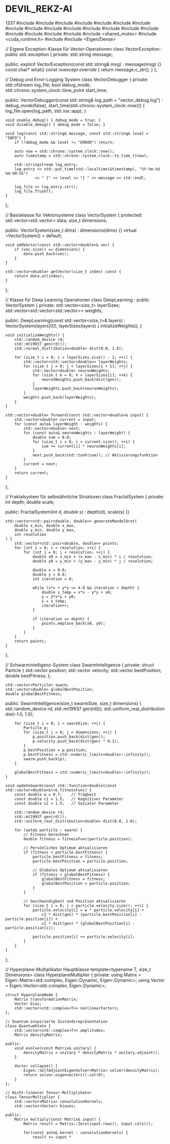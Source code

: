 # DEVIL_REKZ-AI
1337
#include <vector>
#include <memory>
#include <cmath>
#include <random>
#include <algorithm>
#include <iostream>
#include <exception>
#include <sstream>
#include <fstream>
#include <chrono>
#include <iomanip>
#include <thread>
#include <mutex>
#include <future>
#include <queue>
#include <functional>
#include <array>
#include <bitset>
#include <atomic>
#include <shared_mutex>
#include <cuda_runtime.h>
#include <complex>
#include <Eigen/Dense>

// Eigene Exception-Klasse für Vector-Operationen
class VectorException : public std::exception {
private:
    std::string message;

public:
    explicit VectorException(const std::string& msg) : message(msg) {}
    const char* what() const noexcept override {
        return message.c_str();
    }
};

// Debug und Error-Logging System
class VectorDebugger {
private:
    std::ofstream log_file;
    bool debug_mode;
    std::chrono::system_clock::time_point start_time;

public:
    VectorDebugger(const std::string& log_path = "vector_debug.log")
        : debug_mode(false), start_time(std::chrono::system_clock::now()) {
        log_file.open(log_path, std::ios::app);
    }

    void enable_debug() { debug_mode = true; }
    void disable_debug() { debug_mode = false; }

    void log(const std::string& message, const std::string& level = "INFO") {
        if (!debug_mode && level != "ERROR") return;

        auto now = std::chrono::system_clock::now();
        auto timestamp = std::chrono::system_clock::to_time_t(now);
        
        std::stringstream log_entry;
        log_entry << std::put_time(std::localtime(&timestamp), "%Y-%m-%d %H:%M:%S")
                 << " [" << level << "] " << message << std::endl;
        
        log_file << log_entry.str();
        log_file.flush();
    }
};

// Basisklasse für Vektorsysteme
class VectorSystem {
protected:
    std::vector<std::vector<double>> data;
    size_t dimensions;
    
public:
    VectorSystem(size_t dims) : dimensions(dims) {}
    virtual ~VectorSystem() = default;
    
    void addVector(const std::vector<double>& vec) {
        if (vec.size() == dimensions) {
            data.push_back(vec);
        }
    }
    
    std::vector<double> getVector(size_t index) const {
        return data.at(index);
    }
};

// Klasse für Deep Learning Operationen
class DeepLearning : public VectorSystem {
private:
    std::vector<size_t> layerSizes;
    std::vector<std::vector<std::vector<double>>> weights;
    
public:
    DeepLearning(const std::vector<size_t>& layers) 
        : VectorSystem(layers[0]), layerSizes(layers) {
        initializeWeights();
    }
    
    void initializeWeights() {
        std::random_device rd;
        std::mt19937 gen(rd());
        std::normal_distribution<double> dist(0.0, 1.0);
        
        for (size_t i = 0; i < layerSizes.size() - 1; ++i) {
            std::vector<std::vector<double>> layerWeights;
            for (size_t j = 0; j < layerSizes[i + 1]; ++j) {
                std::vector<double> neuronWeights;
                for (size_t k = 0; k < layerSizes[i]; ++k) {
                    neuronWeights.push_back(dist(gen));
                }
                layerWeights.push_back(neuronWeights);
            }
            weights.push_back(layerWeights);
        }
    }
    
    std::vector<double> forward(const std::vector<double>& input) {
        std::vector<double> current = input;
        for (const auto& layerWeight : weights) {
            std::vector<double> next;
            for (const auto& neuronWeights : layerWeight) {
                double sum = 0.0;
                for (size_t i = 0; i < current.size(); ++i) {
                    sum += current[i] * neuronWeights[i];
                }
                next.push_back(std::tanh(sum)); // Aktivierungsfunktion
            }
            current = next;
        }
        return current;
    }
};

// Fraktalsystem für selbstähnliche Strukturen
class FractalSystem {
private:
    int depth;
    double scale;
    
public:
    FractalSystem(int d, double s) : depth(d), scale(s) {}
    
    std::vector<std::pair<double, double>> generateMandelbrot(
        double x_min, double x_max, 
        double y_min, double y_max, 
        int resolution
    ) {
        std::vector<std::pair<double, double>> points;
        for (int i = 0; i < resolution; ++i) {
            for (int j = 0; j < resolution; ++j) {
                double x0 = x_min + (x_max - x_min) * i / resolution;
                double y0 = y_min + (y_max - y_min) * j / resolution;
                
                double x = 0.0;
                double y = 0.0;
                int iteration = 0;
                
                while (x*x + y*y <= 4.0 && iteration < depth) {
                    double x_temp = x*x - y*y + x0;
                    y = 2*x*y + y0;
                    x = x_temp;
                    iteration++;
                }
                
                if (iteration == depth) {
                    points.emplace_back(x0, y0);
                }
            }
        }
        return points;
    }
};

// Schwarmintelligenz-System
class SwarmIntelligence {
private:
    struct Particle {
        std::vector<double> position;
        std::vector<double> velocity;
        std::vector<double> bestPosition;
        double bestFitness;
    };
    
    std::vector<Particle> swarm;
    std::vector<double> globalBestPosition;
    double globalBestFitness;
    
public:
    SwarmIntelligence(size_t swarmSize, size_t dimensions) {
        std::random_device rd;
        std::mt19937 gen(rd());
        std::uniform_real_distribution<double> dist(-1.0, 1.0);
        
        for (size_t i = 0; i < swarmSize; ++i) {
            Particle p;
            for (size_t j = 0; j < dimensions; ++j) {
                p.position.push_back(dist(gen));
                p.velocity.push_back(dist(gen) * 0.1);
            }
            p.bestPosition = p.position;
            p.bestFitness = std::numeric_limits<double>::infinity();
            swarm.push_back(p);
        }
        
        globalBestFitness = std::numeric_limits<double>::infinity();
    }
    
    void updateSwarm(const std::function<double(const std::vector<double>&)>& fitnessFunc) {
        const double w = 0.7;    // Trägheit
        const double c1 = 1.5;   // Kognitiver Parameter
        const double c2 = 1.5;   // Sozialer Parameter
        
        std::random_device rd;
        std::mt19937 gen(rd());
        std::uniform_real_distribution<double> dist(0.0, 1.0);
        
        for (auto& particle : swarm) {
            // Fitness berechnen
            double fitness = fitnessFunc(particle.position);
            
            // Persönliches Optimum aktualisieren
            if (fitness < particle.bestFitness) {
                particle.bestFitness = fitness;
                particle.bestPosition = particle.position;
                
                // Globales Optimum aktualisieren
                if (fitness < globalBestFitness) {
                    globalBestFitness = fitness;
                    globalBestPosition = particle.position;
                }
            }
            
            // Geschwindigkeit und Position aktualisieren
            for (size_t i = 0; i < particle.velocity.size(); ++i) {
                particle.velocity[i] = w * particle.velocity[i] +
                    c1 * dist(gen) * (particle.bestPosition[i] - particle.position[i]) +
                    c2 * dist(gen) * (globalBestPosition[i] - particle.position[i]);
                    
                particle.position[i] += particle.velocity[i];
            }
        }
    }
};

// Hyperplane-Multiplikator Hauptklasse
template<typename T, size_t Dimensions>
class HyperplaneMultiplier {
private:
    using Matrix = Eigen::Matrix<std::complex<T>, Eigen::Dynamic, Eigen::Dynamic>;
    using Vector = Eigen::Vector<std::complex<T>, Eigen::Dynamic>;
    
    struct HyperplaneNode {
        Matrix transformationMatrix;
        Vector bias;
        std::vector<std::complex<T>> nonlinearFactors;
    };

    // Quantum-inspirierte Zustandsrepräsentation
    class QuantumState {
        std::vector<std::complex<T>> amplitudes;
        Matrix densityMatrix;
        
    public:
        void evolve(const Matrix& unitary) {
            densityMatrix = unitary * densityMatrix * unitary.adjoint();
        }
        
        Vector collapse() {
            Eigen::SelfAdjointEigenSolver<Matrix> solver(densityMatrix);
            return solver.eigenvectors().col(0);
        }
    };

    // Nicht-linearer Tensor-Multiplikator
    class TensorMultiplier {
        std::vector<Matrix> convolutionKernels;
        std::vector<Vector> biases;
        
    public:
        Matrix multiply(const Matrix& input) {
            Matrix result = Matrix::Zero(input.rows(), input.cols());
            
            for(const auto& kernel : convolutionKernels) {
                result += input *
